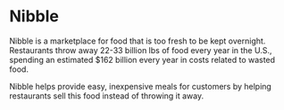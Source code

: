 # Nibble
Nibble is a marketplace for food that is too fresh to be kept overnight.  Restaurants throw away 22-33 billion lbs of food every year in the U.S., spending an estimated $162 billion every year in costs related to wasted food.

Nibble helps provide easy, inexpensive meals for customers by helping restaurants sell this food instead of throwing it away.
